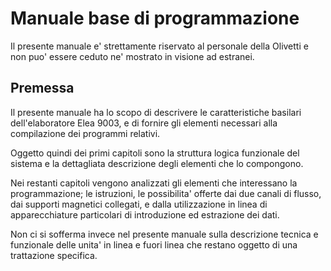 # Manuale base di programmazione

Il presente manuale e' strettamente riservato al personale della Olivetti e non
puo' essere ceduto ne' mostrato in visione ad estranei.

## Premessa

Il presente manuale ha lo scopo di descrivere le caratteristiche basilari
dell'elaboratore Elea 9003, e di fornire gli elementi necessari alla
compilazione dei programmi relativi.

Oggetto quindi dei primi capitoli sono la struttura logica funzionale del
sistema e la dettagliata descrizione degli elementi che lo compongono.

Nei restanti capitoli vengono analizzati gli elementi che interessano la
programmazione; le istruzioni, le possibilita' offerte dai due canali di
flusso, dai supporti magnetici collegati, e dalla utilizzazione in linea di
apparecchiature particolari di introduzione ed estrazione dei dati.

Non ci si sofferma invece nel presente manuale sulla descrizione tecnica e
funzionale delle unita' in linea e fuori linea che restano oggetto di una
trattazione specifica.

